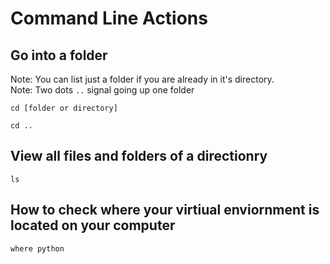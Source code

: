 # Command Line Actions

## Go into a folder

Note: You can list just a folder if you are already in it's directory. <br>
Note: Two dots `..` signal going up one folder

```
cd [folder or directory]
```

```
cd ..
```

## View all files and folders of a directionry

```
ls
```

## How to check where your virtiual enviornment is located on your computer

```
where python
```

